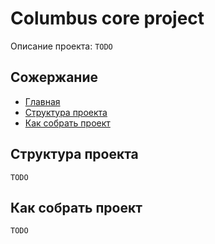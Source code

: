 # Columbus core project

Описание проекта: `TODO`

## Сожержание

* [Главная](#Columbus-core-project)
* [Структура проекта](#Структура-проекта)
* [Как собрать проект](#Как-собрать-проект)

## Структура проекта

`TODO`

## Как собрать проект

`TODO`